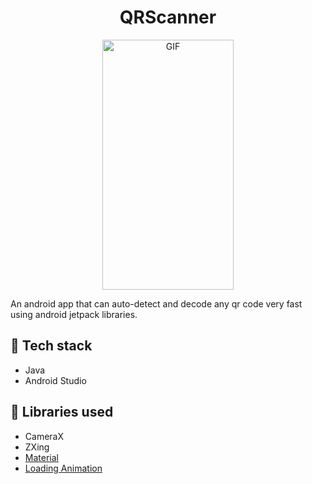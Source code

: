 # <div align = "center">QRScanner</div>

<p align="center">
  <img src="/QRScanner.gif?raw=true" width="210" height="400" alt="GIF"/>
</p>

An android app that can auto-detect and decode any qr code very fast using android jetpack libraries.

## :pushpin: Tech stack
- Java
- Android Studio

## :scroll: Libraries used
- CameraX
- ZXing
- [Material](https://github.com/rey5137/material)
- [Loading Animation](https://github.com/yankai-victor/Loading)
